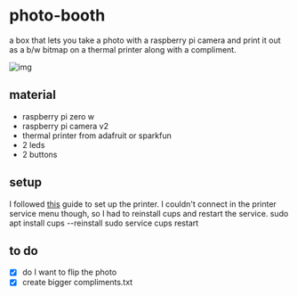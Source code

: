 # photo-booth
a box that lets you take a photo with a raspberry pi camera and print it out as a b/w bitmap on a thermal printer along with a compliment.

![img](doc/IMG_01)

## material
* raspberry pi zero w
* raspberry pi camera v2
* thermal printer from adafruit or sparkfun
* 2 leds
* 2 buttons

## setup
I followed [this](http://scruss.com/blog/2015/07/12/thermal-printer-driver-for-cups-linux-and-raspberry-pi-zj-58/comment-page-1/) guide to set up the printer. I couldn't connect in the printer service menu though, so I had to reinstall cups and restart the service.
  sudo apt install cups --reinstall
  sudo service cups restart


## to do
* [x] do I want to flip the photo
* [x] create bigger compliments.txt
